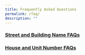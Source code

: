 ```yaml
---
title: Frequently Asked Questions
permalink: /faq/
description: ""
---
```


<h3><a href = "/faq/sbnb-faqs/">Street and Building Name FAQs</a><h3>
	<h3><a href = "/faq/house-unit-faqs/">House and Unit Number FAQs</a><h3>